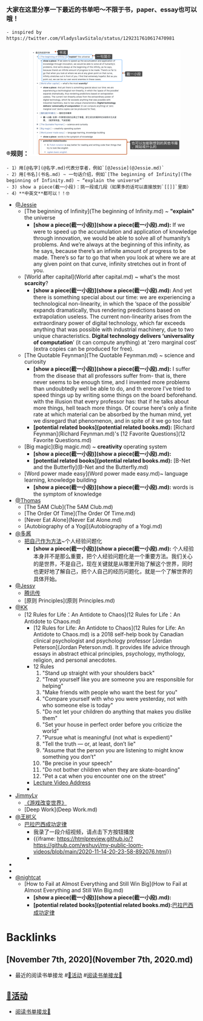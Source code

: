 
### 大家在这里分享一下最近的书单吧～不限于书，paper、essay也可以哦！
    - inspired by https://twitter.com/VladyslavSitalo/status/1292317610617470981

### ®规则：![](../images/RlD2cPDINL.png?)
    - 1）用[@名字](@名字.md)代表分享者，例如`[@Jessie](@Jessie.md)`
    - 2）用[书名](书名.md) ~ 一句话介绍，例如`[The beginning of Infinity](The beginning of Infinity.md) ~ “explain the universe”`
    - 3) show a piece(截一小段)：挑一段或几段（如果多的话可以直接放到`[[]]`里面）
    - 4）**中英文**都可以！！🤓 
- [@Jessie](@Jessie.md)
    - [The beginning of Infinity](The beginning of Infinity.md) ~ **"explain"** the universe
        - **[show a piece(截一小段)](show a piece(截一小段).md):** If we were to speed up the accumulation and application of knowledge through innovation, we would be able to solve all of humanity’s problems. And we’re always at the beginning of this infinity, as he says, because there’s an infinite amount of progress to be made. There’s so far to go that when you look at where we are at any given point on that curve, infinity stretches out in front of you.
    - [World after capital](World after capital.md) ~ what's the most **scarcity**?
        - **[show a piece(截一小段)](show a piece(截一小段).md):** And yet there is something special about our time: we are experiencing a technological non-linearity, in which the ‘space of the possible’ expands dramatically, thus rendering predictions based on extrapolation useless. The current non-linearity arises from the extraordinary power of digital technology, which far exceeds anything that was possible with industrial machinery, due to two unique characteristics. **Digital technology delivers ‘universality of computation**’ (it can compute anything) at ‘zero marginal cost’ (extra copies can be produced for free).
    - [The Quotable Feynman](The Quotable Feynman.md) ~ science and curiosity
        - **[show a piece(截一小段)](show a piece(截一小段).md):** I suffer from the disease that all professors suffer from- that is, there never seems to be enough time, and I invented more problems than undoubtedly well be able to do, and th ererore I've tried to speed things up by writing some things on the board beforehand. with the illusion that every professor has: that if he talks about more things, hell teach more things. Of course here's only a finite rate at which material can be absorbed by the human mind, yet we disregard that phenomenon, and in spite of it we go too fast
        - **[potential related books](potential related books.md):** [Richard Feynman](Richard Feynman.md)'s [12 Favorite Questions](12 Favorite Questions.md)
    - [Big magic](Big magic.md) ~ **creativity** operating system
        - **[show a piece(截一小段)](show a piece(截一小段).md):** 
        - **[potential related books](potential related books.md):** [B-Net and the Butterfly](B-Net and the Butterfly.md)
    - [Word power made easy](Word power made easy.md)~ language learning, knowledge building
        - **[show a piece(截一小段)](show a piece(截一小段).md):** words is the symptom of knowledge 
- [@Thomas](@Thomas.md)
    - [The 5AM Club](The 5AM Club.md)
    - [The Order Of Time](The Order Of Time.md)
    - [Never Eat Alone](Never Eat Alone.md)
    - [Autobiography of a Yogi](Autobiography of a Yogi.md)
- [@多酱](@多酱.md)
    - [把自己作为方法](把自己作为方法.md)~个人经验问题化
        - **[show a piece(截一小段)](show a piece(截一小段).md):** 个人经验本身并不是那么重要，把个人经验问题化是一个重要方法。我们关心的是世界，不是自己，现在关键就是从哪里开始了解这个世界，同时也更好地了解自己，把个人自己的经历问题化，就是一个了解世界的具体开始。
- [@Jessy](@Jessy.md)
    - [腾讯传](腾讯传.md)
    - [原则 Principles](原则 Principles.md)
- [@KK](@KK.md)
    - [12 Rules for Life：An Antidote to Chaos](12 Rules for Life：An Antidote to Chaos.md)
        - [12 Rules for Life: An Antidote to Chaos](12 Rules for Life: An Antidote to Chaos.md) is a 2018 self-help book by Canadian clinical psychologist and psychology professor [Jordan Peterson](Jordan Peterson.md). It provides life advice through essays in abstract ethical principles, psychology, mythology, religion, and personal anecdotes.
        - 12 Rules
            1. "Stand up straight with your shoulders back"
            2. "Treat yourself like you are someone you are responsible for helping"
            3. "Make friends with people who want the best for you"
            4. "Compare yourself with who you were yesterday, not with who someone else is today"
            5. "Do not let your children do anything that makes you dislike them"
            6. "Set your house in perfect order before you criticize the world"
            7. "Pursue what is meaningful (not what is expedient)"
            8. "Tell the truth — or, at least, don’t lie"
            9. "Assume that the person you are listening to might know something you don’t"
            10. "Be precise in your speech"
            11. "Do not bother children when they are skate-boarding"
            12. "Pet a cat when you encounter one on the street"
        - [Lecture Video Address](https://www.youtube.com/watch?v=-5RCmu-HuTg)
        - 
- [JimmyLv](JimmyLv.md)
    - [《游戏改变世界》](《游戏改变世界》.md)
    - [Deep Work](Deep Work.md)
- [@王树义](@王树义.md)
    - [巴拉巴西成功定律](巴拉巴西成功定律.md)
        - 我录了一段介绍视频，请点击下方按钮播放
        - {{iframe: https://htmlpreview.github.io/?https://github.com/wshuyi/my-public-loom-videos/blob/main/2020-11-14-20-23-58-892076.html}}
        - 
- 
- 
- [@nightcat](@nightcat.md)
    - [How to Fail at Almost Everything and Still Win Big](How to Fail at Almost Everything and Still Win Big.md)
        - **[show a piece(截一小段)](show a piece(截一小段).md):** 
        - **[potential related books](potential related books.md):**[巴拉巴西成功定律](巴拉巴西成功定律.md)

# Backlinks
## [November 7th, 2020](November 7th, 2020.md)
- 最近的阅读书单接龙 #[🎃活动](🎃活动.md) #[阅读书单接龙🐲](阅读书单接龙🐲.md)

## [🎃活动](🎃活动.md)
- [阅读书单接龙🐲](阅读书单接龙🐲.md)

